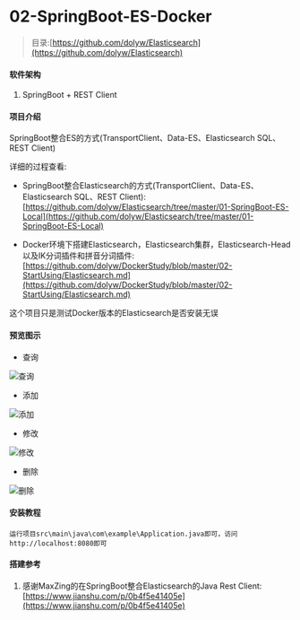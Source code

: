# 02-SpringBoot-ES-Docker

> 目录:[https://github.com/dolyw/Elasticsearch](https://github.com/dolyw/Elasticsearch)

#### 软件架构

1. SpringBoot + REST Client

#### 项目介绍

SpringBoot整合ES的方式(TransportClient、Data-ES、Elasticsearch SQL、REST Client)

详细的过程查看: 

* SpringBoot整合Elasticsearch的方式(TransportClient、Data-ES、Elasticsearch SQL、REST Client):[https://github.com/dolyw/Elasticsearch/tree/master/01-SpringBoot-ES-Local](https://github.com/dolyw/Elasticsearch/tree/master/01-SpringBoot-ES-Local)

* Docker环境下搭建Elasticsearch，Elasticsearch集群，Elasticsearch-Head以及IK分词插件和拼音分词插件:[https://github.com/dolyw/DockerStudy/blob/master/02-StartUsing/Elasticsearch.md](https://github.com/dolyw/DockerStudy/blob/master/02-StartUsing/Elasticsearch.md)

这个项目只是测试Docker版本的Elasticsearch是否安装无误

#### 预览图示

* 查询

![查询](https://docs.dolyw.com/Project/Elasticsearch/image/20190815001.gif)

* 添加

![添加](https://docs.dolyw.com/Project/Elasticsearch/image/20190815002.gif)

* 修改

![修改](https://docs.dolyw.com/Project/Elasticsearch/image/20190815003.gif)

* 删除

![删除](https://docs.dolyw.com/Project/Elasticsearch/image/20190815004.gif)

#### 安装教程

```
运行项目src\main\java\com\example\Application.java即可，访问http://localhost:8080即可
```

#### 搭建参考

1. 感谢MaxZing的在SpringBoot整合Elasticsearch的Java Rest Client:[https://www.jianshu.com/p/0b4f5e41405e](https://www.jianshu.com/p/0b4f5e41405e)